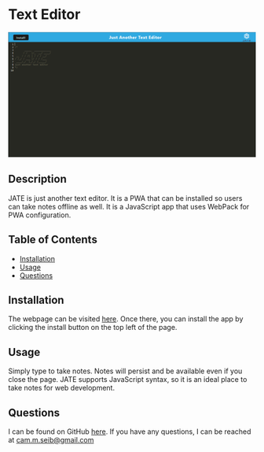 # Text Editor
	
![An image of a beautiful text editor. Perhaps it could be used to edit text?](./images/app_screenshot.png)

## Description

JATE is just another text editor. It is a PWA that can be installed so users can take notes offline as well. It is a JavaScript app that uses WebPack for PWA configuration.

## Table of Contents

- [Installation](#installation)
- [Usage](#usage)
- [Questions](#questions)


## Installation

The webpage can be visited [here](https://cmseibel-text-editor.herokuapp.com/). Once there, you can install the app by clicking the install button on the top left of the page.

## Usage

Simply type to take notes. Notes will persist and be available even if you close the page. JATE supports JavaScript syntax, so it is an ideal place to take notes for web development.

## Questions

I can be found on GitHub [here](https://github.com/CameronMSeibel).
If you have any questions, I can be reached at cam.m.seib@gmail.com


